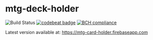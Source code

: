 # mtg-deck-holder

![Build Status](https://github.com/daymosik/mtg-card-holder/workflows/build/badge.svg)
[![codebeat badge](https://codebeat.co/badges/e656c153-112e-4c47-b9c9-9773004bbd30)](https://codebeat.co/projects/github-com-daymosik-mtg-card-holder-master)
[![BCH compliance](https://bettercodehub.com/edge/badge/daymosik/mtg-card-holder?branch=master)](https://bettercodehub.com/)

Latest version available at: https://mtg-card-holder.firebaseapp.com

